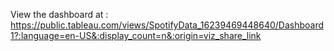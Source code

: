 View the dashboard at : https://public.tableau.com/views/SpotifyData_16239469448640/Dashboard1?:language=en-US&:display_count=n&:origin=viz_share_link
